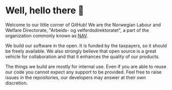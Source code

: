 # Well, hello there 👋

Welcome to our little corner of GitHub! We are the Norwegian Labour and Welfare Directorate, "Arbeids- og velferdsdirektoratet", a part of the organization commonly known as [NAV](https://nav.no).

We build our software in the open. It is funded by the taxpayers, so it should be freely available. We also strongly believe that open source is a great vehicle for collaboration and that it enhances the quality of our products.

The things we build are mostly for internal use. Even if you are able to reuse our code you cannot expect any support to be provided. Feel free to raise issues in the repositories, our developers may answer at their own discretion. 